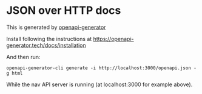 # JSON over HTTP docs

This is generated by [openapi-generator](https://openapi-generator.tech/)

Install following the instructions at https://openapi-generator.tech/docs/installation

And then run:
```
openapi-generator-cli generate -i http://localhost:3000/openapi.json -g html
```

While the nav API server is running (at localhost:3000 for example above). 

